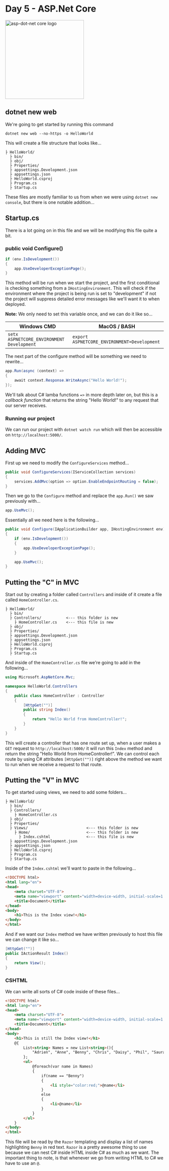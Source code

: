 # Day 5 - ASP.Net Core 

<img src="https://upload.wikimedia.org/wikipedia/commons/e/ee/.NET_Core_Logo.svg" alt="asp-dot-net core logo" height="250px" />

## dotnet new web

We're going to get started by running this command

```
dotnet new web --no-https -o HelloWorld
```

This will create a file structure that looks like...

```
├ HelloWorld/
  ├ bin/
  ├ obj/
  ├ Properties/
  ├ appsettings.Development.json
  ├ appsettings.json
  ├ HelloWorld.csproj
  ├ Program.cs
  ├ Startup.cs
```

These files are mostly familiar to us from when we were using `dotnet new console`, but there is one notable addition...

## Startup.cs

There is a lot going on in this file and we will be modifying this file quite a bit.

### public void Configure()

```cs
if (env.IsDevelopment())
{
    app.UseDeveloperExceptionPage();
}
```

This method will be run when we start the project, and the first conditional is checking something from a `IHostingEnvironment`. This will check if the environment where the project is being run is set to "development" if not the project will suppress detailed error messages like we'll want it to when deployed. 

**Note:** We only need to set this variable once, and we can do it like so...

| Windows CMD                               |  MacOS / BASH                               |
|-------------------------------------------|---------------------------------------------|
| `setx ASPNETCORE_ENVIRONMENT Development` | `export ASPNETCORE_ENVIRONMENT=Development` |

The next part of the configure method will be something we need to rewrite...

```cs
app.Run(async (context) =>
{
    await context.Response.WriteAsync("Hello World!");
});
```

We'll talk about C# lamba functions `=>` in more depth later on, but this is a *callback function* that returns the string "Hello World!" to any request that our server receives.

### Running our project

We can run our project with `dotnet watch run` which will then be accessible on `http://localhost:5000/`.

## Adding MVC

First up we need to modify the `ConfigureServices` method...

```cs
public void ConfigureServices(IServiceCollection services)
{
    services.AddMvc(option => option.EnableEndpointRouting = false);
}
```

Then we go to the ```Configure``` method and replace the ```app.Run()``` we saw previously with...

```cs
app.UseMvc();
```

Essentially all we need here is the following...

```cs
public void Configure(IApplicationBuilder app, IHostingEnvironment env)
{
    if (env.IsDevelopment())
    {
        app.UseDeveloperExceptionPage();
    }

    app.UseMvc();
}
```

## Putting the "C" in MVC

Start out by creating a folder called `Controllers` and inside of it create a file called `HomeController.cs`.

```
├ HelloWorld/
  ├ bin/
  ├ Controllers/           <--- this folder is new
    ├ HomeController.cs    <--- this file is new
  ├ obj/
  ├ Properties/
  ├ appsettings.Development.json
  ├ appsettings.json
  ├ HelloWorld.csproj
  ├ Program.cs
  ├ Startup.cs
```

And inside of the `HomeController.cs` file we're going to add in the following...

```cs
using Microsoft.AspNetCore.Mvc;

namespace HelloWorld.Controllers     
{
    public class HomeController : Controller   
    {
        [HttpGet("")]
        public string Index()
        {
            return "Hello World from HomeController!";
        }
    }
}
```

This will create a controller that has one route set up, when a user makes a `GET` request to `http://localhost:5000/` it will run this `Index` method and return the string "Hello World from HomeController!". We can control each route by using C# attributes `[HttpGet("")]` right above the method we want to run when we receive a request to that route.

## Putting the "V" in MVC

To get started using views, we need to add some folders...

```
├ HelloWorld/
  ├ bin/
  ├ Controllers/           
    ├ HomeController.cs    
  ├ obj/
  ├ Properties/
  ├ Views/                          <--- this folder is new
    ├ Home/                         <--- this folder is new
      ├ Index.cshtml                <--- this file is new
  ├ appsettings.Development.json
  ├ appsettings.json
  ├ HelloWorld.csproj
  ├ Program.cs
  ├ Startup.cs
```

Inside of the `Index.cshtml` we'll want to paste in the following...

```html
<!DOCTYPE html>
<html lang="en">
<head>
    <meta charset="UTF-8">
    <meta name="viewport" content="width=device-width, initial-scale=1.0">
    <title>Document</title>
</head>
<body>
    <h1>This is the Index view!</h1>
</body>
</html>
```

And if we want our `Index` method we have written previously to host this file we can change it like so...

```cs
[HttpGet("")]     
public IActionResult Index()
{
    return View();
}
```

### CSHTML

We can write all sorts of C# code inside of these files...

```html
<!DOCTYPE html>
<html lang="en">
<head>
    <meta charset="UTF-8">
    <meta name="viewport" content="width=device-width, initial-scale=1.0">
    <title>Document</title>
</head>
<body>
    <h1>This is still the Index view!</h1>
    @{
        List<string> Names = new List<string>(){
            "Adrien", "Anne", "Benny", "Chris", "Daisy", "Phil", "Saurabh", "Will"
        };
        <ul>
            @foreach(var name in Names)
            {
                if(name == "Benny")
                {
                    <li style="color:red;">@name</li>
                }
                else
                {
                    <li>@name</li>
                }
            }
        </ul>
    }
</body>
</html>
```

This file will be read by the `Razor` templating and display a list of names highlighting `Benny` in red text. `Razor` is a pretty awesome thing to use because we can nest C# inside HTML inside C# as much as we want. The important thing to note, is that whenever we go from writing HTML to C# we have to use an `@`.  
